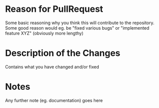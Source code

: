 Reason for PullRequest
======================
Some basic reasoning why you think this will contribute to the repository.
Some good reason would eg. be "fixed various bugs" or "implemented feature XYZ" (obviously more lengthy)

Description of the Changes
==========================
Contains what you have changed and/or fixed

Notes
=====
Any further note (eg. documentation) goes here